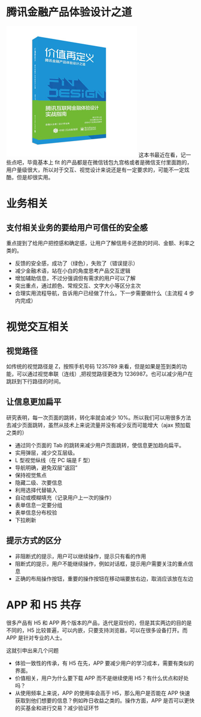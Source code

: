 # 腾讯金融产品体验设计之道

![价值再定义 腾讯金融产品体验设计之道](../images/design-fit.jpg)
这本书最近在看，记一些点吧，毕竟基本上 fit 的产品都是在微信钱包九宫格或者是微信支付里面跑的，用户量级很大，所以对于交互、视觉设计来说还是有一定要求的，可能不一定炫酷，但是却很实用。

# 业务相关

## 支付相关业务的要给用户可信任的安全感

重点提到了给用户把控感和确定感，让用户了解信用卡还款的时间、金额、利率之类的。

- 反馈的安全感，成功了（绿色），失败了（错误提示）
- 减少金融术语，站在小白的角度思考产品交互逻辑
- 增加辅助信息，不过分强调但有需求的用户可以了解
- 突出重点，通过颜色、常规交互、文字大小等区分主次
- 合理实用流程导航，告诉用户已经做了什么，下一步需要做什么（主流程 4 步内完成）

# 视觉交互相关

## 视觉路径

如传统的视觉路径是 Z，按照手机号码 1235789 来看，但是如果是签到类的功能，可以通过视觉串联（连线）,把视觉路径更改为 1236987。也可以减少用户在跳跃到下行路径的时间。

## 让信息更加扁平

研究表明，每一次页面的跳转，转化率就会减少 10%。所以我们可以用很多方法去减少页面跳转，虽然从技术上来说流量并没有减少反而可能增大（ajax 预加载之类的）

- 通过同个页面的 Tab 的跳转来减少用户页面跳转，使信息更加趋向扁平。
- 实用弹层，减少交互层级。
- L 型视觉纵线（在 PC 端是 F 型）
- 导航明确，避免双层“返回”
- 保持视觉焦点
- 隐藏二级、次要信息
- 利用选择代替输入
- 自动或模糊填充（记录用户上一次的操作）
- 表单信息一定要分组
- 表单信息分布校验
- 下拉刷新

## 提示方式的区分

- 非阻断式的提示，用户可以继续操作，提示只有看的作用
- 阻断式的提示，用户不能继续操作，例如对话框，提示用户需要关注的重点信息
- 正确的布局操作按钮，重要的操作按钮在移动端要放右边，取消应该放在左边

# APP 和 H5 共存

很多产品有 H5 和 APP 两个版本的产品，迭代是双份的，但是其实两边的目的是不同的，H5 比较普遍，可以内嵌，只要支持浏览器，可以在很多设备打开。而 APP 是针对专业的人士。

这就引申出来几个问题

- 体验一致性的传承，有 H5 在先，APP 要减少用户的学习成本，需要有类似的界面。
- 价值相关，用户为什么要下载 APP 而不是继续使用 H5？有什么优点和好处吗？
- 从使用频率上来说，APP 的使用率会高于 H5，那么用户是否能在 APP 快速获取到他们想要的信息？例如昨日收益之类的。操作方面，APP 是否可以更快的买基金和进行交易？减少验证环节
